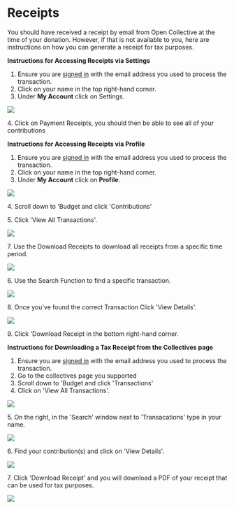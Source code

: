 # Receipts

You should have received a receipt by email from Open Collective at the time of your donation. However, if that is not available to you, here are instructions on how you can generate a receipt for tax purposes.

**Instructions for Accessing Receipts via Settings**&#x20;

1. Ensure you are [signed in](https://opencollective.com/signin?next=%2F) with the email address you used to process the transaction.
2. Click on your name in the top right-hand corner.&#x20;
3. Under **My Account** click on Settings.&#x20;

![](../.gitbook/assets/financial\_contributions\_receipts\_settings\_2021-06-17.png)

4\. Click on Payment Receipts, you should then be able to see all of your contributions&#x20;

**Instructions for Accessing Receipts via Profile**&#x20;

1. Ensure you are [signed in](https://opencollective.com/signin?next=%2F) with the email address you used to process the transaction.
2. Click on your name in the top right-hand corner.&#x20;
3. Under **My Account** click on **Profile**.&#x20;

![](<../.gitbook/assets/financial\_contributors\_receipts\_profile\_2021-06-22 (1) (1).png>)

4\.  Scroll down to 'Budget and click 'Contributions'

5\. Click 'View All Transactions'.&#x20;

![](../.gitbook/assets/financial\_contributors\_receipts\_transactions\_2021-06-22.png)

7\. Use the Download Receipts to download all receipts from a specific time period.

![](<../.gitbook/assets/financial\_contributors\_receipts\_download\_receipts\_2021-06-22 (3) (3) (1) (1).gif>)

6\. Use the Search Function to find a specific transaction.

![](<../.gitbook/assets/financial\_contributiors\_receipts\_searc-h\_2021-06-22 (2).png>)

8\. Once you've found the correct Transaction Click 'View Details'.&#x20;

![](../.gitbook/assets/financial\_contributors\_receipts\_show\_details\_2021-06-22.gif)

9\. Click 'Download Receipt in the bottom right-hand corner.&#x20;

**Instructions for Downloading a Tax Receipt from the Collectives page** &#x20;

1. Ensure you are [signed in](https://opencollective.com/signin?next=%2F) with the email address you used to process the transaction.
2. Go to the collectives page you supported
3. Scroll down to 'Budget and click 'Transactions'
4. Click on 'View All Transactions'.

![](../.gitbook/assets/financial\_contributors\_receipts\_viewtransactions\_2021-06-22.png)

5\. On the right, in the 'Search' window next to 'Transacations' type in your name.

![](../.gitbook/assets/financial\_contributors\_receipts\_search\_2021-06-22.gif)

6\. Find your contribution(s) and click on 'View Details'.&#x20;

![](../.gitbook/assets/financialcontributors\_receipts\_viewdetails\_2021-06-22.gif)

7\. Click 'Download Receipt' and you will download a PDF of your receipt that can be used for tax purposes.&#x20;

![](../.gitbook/assets/financialcontributors\_receipts\_download\_2021-06-22.png)
